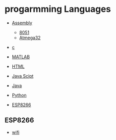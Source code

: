 # progarmming Languages


- [Assembly](#assembly)
   - [8051](/assembly)
   - [Atmega32](/atmega32)
- [c](/c/Basics/)
- [MATLAB](/MATLAB)
- [HTML](/html)

- [Java Scipt](/js)

- [Java](/java)

- [Python](/python)

- [ESP8266](/esp8266)


## ESP8266

- [wifi](./esp8266/README.md) 


<!--

## Java



<details><summary>Hello World!</summary>

```
class Main{

    public static void main (String args[]){
        System.out.print("Hello world");
    }
}
```

</details>
### If else programs>

#### Question : 1 
You have $12,000 to buy a car.
You're given a program which takes the price of car as an input.

Task
Output "yes" if the price is lower than or equal to 12,000.

Sample Input
11000

Sample Output
yes

```
import java.util.Scanner;

public class Main {

   public static void main(String[] args) {
       
       Scanner scanner = new Scanner(System.in);
       int price = scanner.nextInt();
      String out = (price <= 12000) ? "yes" : "" ;
       System.out.println(out);

     
   }
}
```


#### Question : 2 
The sales manager decided to give a gift card to the customers whose purchases total more than 15000. On top of this, the customers whose total purchase is above 30000 will receive a second gift card.
You are given a program, which takes the purchase amount as input, and print "Gift card" if it is above 15000.

Task
Complete the code to print "Gift card" again if the purchase is above 30000.
 
Sample Input
36000

Sample Output
Gift card
Gift card

```
import java.util.Scanner;

public class Main {
   public static void main(String[] args) {
       Scanner read = new Scanner(System.in);
       int purchases = read.nextInt();
       
       if(purchases > 15000){
        System.out.println("Gift card");
        //complete the code
        
        }
        if(purchases > 30000){
        System.out.println("Gift card");
        //complete the code
        
        }
    }
}

```

#### Question 3 
You're a tour manager and need a program that will identify small countries.
A country is considered small if its population is under 10000 and its area is under 10000 hectares.
The given program takes population and area as input.
 
Task
Complete the program to output "small country" if both conditions are met. Don't output anything otherwise.

Sample Input
9955
7522

Sample Output
small country


```
import java.util.Scanner;

public class Main {
   public static void main(String[] args) {
       Scanner read = new Scanner(System.in);
       int population = read.nextInt();
       int area = read.nextInt();
        //Complete the code
        if (population < 10000){
            if (area < 10000){
                System.out.println("small country");
            }
        }
   }
   
}

```

### switch 

#### Q : 

Your robot can recognize your emotions marked with number that represents each of them:
1 - You are happy!
2 - You are sad!
3 - You are angry!
4 - You are surprised!
Write a program that takes the emotion number as input and outputs the corresponding message in given format.
If the input is an emotion that the program doesn’t know, it should output: "Unknown emotion.".

Sample input
1

Sample output
You are happy!

```
import java.util.Scanner;

public class Main {
   public static void main(String[] args) {
       Scanner scanner = new Scanner(System.in);
       int emotion = scanner.nextInt();
       /*
       1 - "You are happy!"
       2 - "You are sad!"
       3 - "You are angry!"
       4 - "You are surprised!"
       other - "Unknown emotion."
       */
       
       // your code goes here
       
       switch (emotion){
           case 1:
            System.out.println("You are happy!");
           break;
           case 2:
            System.out.println("You are sad!");
           break;
           
           case 3:
            System.out.println("You are angry!");
           break;
           case 4 : 
            System.out.println("You are surprised!");
           
           break ;
           default: 
           System.out.println("Unknown emotion.");
           break ;
       }
       
   }
}

```


-->
